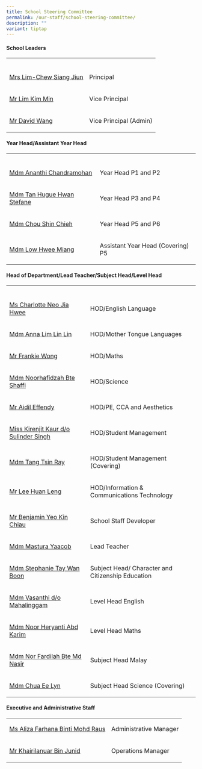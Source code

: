 ```yaml
---
title: School Steering Committee
permalink: /our-staff/school-steering-committee/
description: ""
variant: tiptap
---
```

<p></p>
<h4>School Leaders</h4>
<table style="minWidth: 50px">
<colgroup>
<col>
<col>
</colgroup>
<tbody>
<tr>
<td rowspan="1" colspan="1">
<p></p>
</td>
<td rowspan="1" colspan="1">
<p></p>
</td>
</tr>
<tr>
<td rowspan="1" colspan="1">
<p><a href="mailto:meridian_ps@moe.edu.sg" rel="noopener noreferrer nofollow" target="_blank">Mrs Lim-Chew Siang Jiun</a>
</p>
</td>
<td rowspan="1" colspan="1">
<p>Principal</p>
</td>
</tr>
<tr>
<td rowspan="1" colspan="1">
<p><a href="mailto:meridian_ps@moe.edu.sg" rel="noopener noreferrer nofollow" target="_blank">Mr Lim Kim Min</a>
</p>
</td>
<td rowspan="1" colspan="1">
<p>Vice Principal</p>
</td>
</tr>
<tr>
<td rowspan="1" colspan="1">
<p><a href="mailto:meridian_ps@moe.edu.sg" rel="noopener noreferrer nofollow" target="_blank">Mr David Wang</a>
</p>
</td>
<td rowspan="1" colspan="1">
<p>Vice Principal (Admin)</p>
</td>
</tr>
</tbody>
</table>
<h4>Year Head/Assistant Year Head</h4>
<table style="minWidth: 50px">
<colgroup>
<col>
<col>
</colgroup>
<tbody>
<tr>
<td rowspan="1" colspan="1">
<p></p>
</td>
<td rowspan="1" colspan="1">
<p></p>
</td>
</tr>
<tr>
<td rowspan="1" colspan="1">
<p><a href="mailto:ananthi_chandramohan@moe.edu.sg" rel="noopener noreferrer nofollow" target="_blank">Mdm Ananthi Chandramohan</a>
</p>
</td>
<td rowspan="1" colspan="1">
<p>Year Head P1 and P2</p>
</td>
</tr>
<tr>
<td rowspan="1" colspan="1">
<p><a href="mailto:tan_hugue_hwan_stefane@moe.edu.sg" rel="noopener noreferrer nofollow" target="_blank">Mdm Tan Hugue Hwan Stefane</a>
</p>
</td>
<td rowspan="1" colspan="1">
<p>Year Head P3 and P4</p>
</td>
</tr>
<tr>
<td rowspan="1" colspan="1">
<p><a href="mailto:chou_shin_chieh@moe.edu.sg" rel="noopener noreferrer nofollow" target="_blank">Mdm Chou Shin Chieh</a>
</p>
</td>
<td rowspan="1" colspan="1">
<p>Year Head P5 and P6</p>
</td>
</tr>
<tr>
<td rowspan="1" colspan="1">
<p><a href="mailto:low_hwee_miang_a@moe.edu.sg" rel="noopener noreferrer nofollow" target="_blank">Mdm Low Hwee Miang</a>
</p>
</td>
<td rowspan="1" colspan="1">
<p>Assistant Year Head (Covering) P5</p>
</td>
</tr>
</tbody>
</table>
<h4>Head of Department/Lead Teacher/Subject Head/Level Head</h4>
<table style="minWidth: 50px">
<colgroup>
<col>
<col>
</colgroup>
<tbody>
<tr>
<td rowspan="1" colspan="1">
<p></p>
</td>
<td rowspan="1" colspan="1">
<p></p>
</td>
</tr>
<tr>
<td rowspan="1" colspan="1">
<p><a href="mailto:neo_jia_hwee@moe.edu.sg" rel="noopener noreferrer nofollow" target="_blank">Ms Charlotte Neo Jia Hwee</a>
</p>
</td>
<td rowspan="1" colspan="1">
<p>HOD/English Language</p>
</td>
</tr>
<tr>
<td rowspan="1" colspan="1">
<p><a href="mailto:anna_lim_lin_lin@moe.edu.sg" rel="noopener noreferrer nofollow" target="_blank">Mdm Anna Lim Lin Lin</a>
</p>
</td>
<td rowspan="1" colspan="1">
<p>HOD/Mother Tongue Languages</p>
</td>
</tr>
<tr>
<td rowspan="1" colspan="1">
<p><a href="mailto:wong_hoe_shyan@moe.edu.sg" rel="noopener noreferrer nofollow" target="_blank">Mr Frankie Wong</a>
</p>
</td>
<td rowspan="1" colspan="1">
<p>HOD/Maths</p>
</td>
</tr>
<tr>
<td rowspan="1" colspan="1">
<p><a href="mailto:noorhafidzah_shaffi@moe.edu.sg" rel="noopener noreferrer nofollow" target="_blank">Mdm Noorhafidzah Bte Shaffi</a>
</p>
</td>
<td rowspan="1" colspan="1">
<p>HOD/Science</p>
</td>
</tr>
<tr>
<td rowspan="1" colspan="1">
<p><a href="mailto:aidil_effendy_md_said@moe.edu.sg" rel="noopener noreferrer nofollow" target="_blank">Mr Aidil Effendy</a>
</p>
</td>
<td rowspan="1" colspan="1">
<p>HOD/PE, CCA and Aesthetics</p>
</td>
</tr>
<tr>
<td rowspan="1" colspan="1">
<p><a href="mailto:kirenjit_kaur_sulinder_singh@moe.edu.sg" rel="noopener noreferrer nofollow" target="_blank">Miss Kirenjit Kaur d/o Sulinder Singh</a>
</p>
</td>
<td rowspan="1" colspan="1">
<p>HOD/Student Management</p>
</td>
</tr>
<tr>
<td rowspan="1" colspan="1">
<p><a href="mailto:tang_tsin_ray@moe.edu.sg" rel="noopener noreferrer nofollow" target="_blank">Mdm Tang Tsin Ray</a>
</p>
</td>
<td rowspan="1" colspan="1">
<p>HOD/Student Management (Covering)</p>
</td>
</tr>
<tr>
<td rowspan="1" colspan="1">
<p><a href="mailto:lee_huan_leng@moe.edu.sg" rel="noopener noreferrer nofollow" target="_blank">Mr Lee Huan Leng</a>
</p>
</td>
<td rowspan="1" colspan="1">
<p>HOD/Information &amp; Communications Technology</p>
</td>
</tr>
<tr>
<td rowspan="1" colspan="1">
<p><a href="mailto:yeo_kim_chiau_benjamin@moe.edu.sg" rel="noopener noreferrer nofollow" target="_blank">Mr Benjamin Yeo Kin Chiau</a>
</p>
</td>
<td rowspan="1" colspan="1">
<p>School Staff Developer</p>
</td>
</tr>
<tr>
<td rowspan="1" colspan="1">
<p><a href="mailto:Mastura_YAACOB@moe.edu.sg" rel="noopener noreferrer nofollow" target="_blank">Mdm Mastura Yaacob</a>
</p>
</td>
<td rowspan="1" colspan="1">
<p>Lead Teacher</p>
</td>
</tr>
<tr>
<td rowspan="1" colspan="1">
<p><a href="mailto:tay_wan_boon@moe.edu.sg" rel="noopener noreferrer nofollow" target="_blank">Mdm Stephanie Tay Wan Boon</a>
</p>
</td>
<td rowspan="1" colspan="1">
<p>Subject Head/ Character and Citizenship Education</p>
</td>
</tr>
<tr>
<td rowspan="1" colspan="1">
<p><a href="mailto:vasanthi_mahalinggam@moe.edu.sg" rel="noopener noreferrer nofollow" target="_blank">Mdm Vasanthi d/o Mahalinggam</a>
</p>
</td>
<td rowspan="1" colspan="1">
<p>Level Head English</p>
</td>
</tr>
<tr>
<td rowspan="1" colspan="1">
<p><a href="mailto:noor_heryanti_abdul_karim@moe.edu.sg" rel="noopener noreferrer nofollow" target="_blank">Mdm Noor Heryanti Abd Karim</a>
</p>
</td>
<td rowspan="1" colspan="1">
<p>Level Head Maths</p>
</td>
</tr>
<tr>
<td rowspan="1" colspan="1">
<p><a href="mailto:nor_fardilah_mohamed_nasir@moe.edu.sg" rel="noopener noreferrer nofollow" target="_blank">Mdm Nor Fardilah Bte Md Nasir</a>
</p>
</td>
<td rowspan="1" colspan="1">
<p>Subject Head Malay</p>
</td>
</tr>
<tr>
<td rowspan="1" colspan="1">
<p><a href="mailto:noorhafidzah_shaffi@moe.edu.sg" rel="noopener noreferrer nofollow" target="_blank">Mdm Chua Ee Lyn</a>
</p>
</td>
<td rowspan="1" colspan="1">
<p>Subject Head Science (Covering)</p>
</td>
</tr>
</tbody>
</table>
<h4>Executive and Administrative Staff</h4>
<table style="minWidth: 50px">
<colgroup>
<col>
<col>
</colgroup>
<tbody>
<tr>
<td rowspan="1" colspan="1">
<p><a href="mailto:aliza_farhana_mohd_raus@moe.edu.sg" rel="noopener noreferrer nofollow" target="_blank">Ms Aliza Farhana Binti Mohd Raus</a>
</p>
</td>
<td rowspan="1" colspan="1">
<p>Administrative Manager</p>
</td>
</tr>
<tr>
<td rowspan="1" colspan="1">
<p><a href="mailto:khairilanuar_junid@moe.edu.sg" rel="noopener noreferrer nofollow" target="_blank">Mr Khairilanuar Bin Junid</a>
</p>
</td>
<td rowspan="1" colspan="1">
<p>Operations Manager</p>
</td>
</tr>
</tbody>
</table>
<p></p>